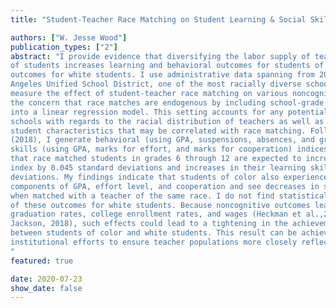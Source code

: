 ```yaml
---
title: "Student-Teacher Race Matching on Student Learning & Social Skills and Behavioral Outcomes"

authors: ["W. Jesse Wood"]
publication_types: ["2"]
abstract: "I provide evidence that diversifying the labor supply of teachers to better reflect the racial distribution
of students increases learning and behavioral outcomes for students of color without diminishing
outcomes for white students. I use administrative data spanning from 2008 to 2018 within the Los
Angeles Unified School District, one of the most racially diverse school districts in the country, to
measure the effect of student-teacher race matching on various noncognitive outcomes. I mitigate
the concern that race matches are endogenous by including school-grade and student fixed effects
into a linear regression model. This setting accounts for any potential sorting that occurs across
schools with regards to the racial distribution of teachers as well as any unobserved time invariant
student characteristics that may be correlated with race matching. Following the method of Jackson
(2018), I generate behavioral (using GPA, suspensions, absences, and grade retention) and learning
skills (using GPA, marks for effort, and marks for cooperation) indices for each student and find
that race matched students in grades 6 through 12 are expected to increase in their behavioral
index by 0.045 standard deviations and increases in their learning skills index by 0.022 standard
deviations. My findings indicate that students of color also experience increases in the individual
components of GPA, effort level, and cooperation and see decreases in suspensions and absenteeism
when matched with a teacher of the same race. I do not find statistically significant effects on any
of these outcomes for white students. Because noncognitive outcomes lead to higher high school
graduation rates, college enrollment rates, and wages (Heckman et al.,2013; Heckman et al., 2012;
Jackson, 2018), such effects could lead to a tightening in the achievement and wage gap found
between students of color and white students. This result can be achieved with an increase in
institutional efforts to ensure teacher populations more closely reflect that of their students.
"
featured: true

date: 2020-07-23
show_date: false
---
```


